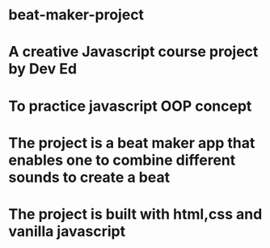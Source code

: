 # beat-maker-project
#  A creative Javascript course project by Dev Ed
# To practice javascript OOP concept
# The project is a beat maker app that enables one to combine different sounds to create a beat
# The project is built with html,css and vanilla javascript
